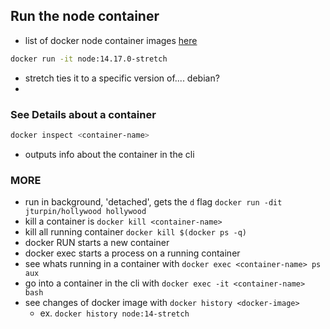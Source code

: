 ## Run the node container

- list of docker node container images [here](https://hub.docker.com/_/node)

```bash
docker run -it node:14.17.0-stretch
```

- stretch ties it to a specific version of.... debian?
-

### See Details about a container

```bash
docker inspect <container-name>
```

- outputs info about the container in the cli

### MORE

- run in background, 'detached', gets the `d` flag
  `docker run -dit jturpin/hollywood hollywood`
- kill a container is `docker kill <container-name>`
- kill all running container `docker kill $(docker ps -q)`
- docker RUN starts a new container
- docker exec starts a process on a running container
- see whats running in a container with `docker exec <container-name> ps aux`
- go into a container in the cli with `docker exec -it <container-name> bash`
- see changes of docker image with `docker history <docker-image>`
  - ex. `docker history node:14-stretch`
